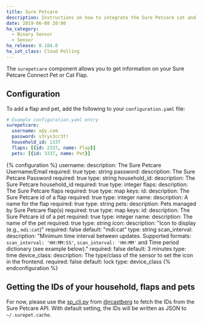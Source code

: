 ```yaml
---
title: Sure Petcare
description: Instructions on how to integrate the Sure Petcare cat and pet flaps into Home Assistant.
date: 2019-06-08 20:00
ha_category:
  - Binary Sensor
  - Sensor
ha_release: 0.104.0
ha_iot_class: Cloud Polling
---
```


The `surepetcare` component allows you to get information on your Sure Petcare Connect Pet or Cat Flap.

## Configuration

To add a flap and pet, add the following to your `configuration.yaml` file:

```yaml
# Example configuration.yaml entry
surepetcare:
  username: x@y.com
  password: v3rys3cr3t!
  household_id: 1337
  flaps: [{id: 2337, name: Flap}]
  pets: [{id: 3337, name: Pet}]
```

{% configuration %}
  username:
    description: The Sure Petcare Username/Email
    required: true
    type: string
  password:
    description: The Sure Petcare Password
    required: true
    type: string
  household_id:
    description: The Sure Petcare household_id
    required: true
    type: integer
  flaps:
    description: The Sure Petcare flaps
    required: true
    type: map
    keys:
      id:
        description: The Sure Petcare id of a flap
        required: true
        type: integer
      name:
        description: A name for the flap
        required: true
        type: string
  pets:
    description: Pets managed by Sure Petcare flap(s)
    required: true
    type: map
    keys:
      id:
        description: The Sure Petcare id of a pet
        required: true
        type: integer
      name:
        description: The name of the pet
        required: true
        type: string
  icon:
    description: "Icon to display (e.g., `mdi:cat`)"
    required: false
    default: "mdi:cat"
    type: string
  scan_interval:
    description: "Minimum time interval between updates. Supported formats: `scan_interval: 'HH:MM:SS'`, `scan_interval: 'HH:MM'` and Time period dictionary (see example below)."
    required: false
    default: 3 minutes
    type: time
  device_class:
    description: The type/class of the sensor to set the icon in the frontend.
    required: false
    default: lock
    type: device_class
{% endconfiguration %}

## Getting the IDs of your household, flaps and pets

For now, please use the [sp_cli.py](https://github.com/rcastberg/sure_petcare/blob/master/sp_cli.py) from [@rcastberg](https://github.com/rcastberg) to fetch the IDs from the Sure Petcare API. With default setting, the IDs will be written as JSON to `~/.surepet.cache`.
